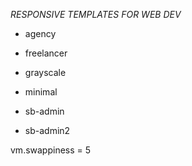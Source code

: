 *RESPONSIVE TEMPLATES FOR WEB DEV*

- agency

- freelancer

- grayscale

- minimal

- sb-admin

- sb-admin2

vm.swappiness = 5
